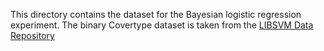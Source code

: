 This directory contains the dataset for the Bayesian logistic regression experiment.
The binary Covertype dataset is taken from the [LIBSVM Data Repository](https://www.csie.ntu.edu.tw/~cjlin/libsvmtools/datasets/binary.html) 

